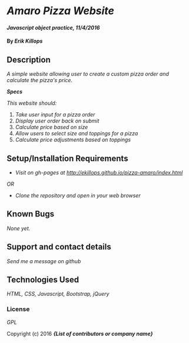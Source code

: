 # _Amaro Pizza Website_

#### _Javascript object practice, 11/4/2016_

#### By _**Erik Killops**_

## Description

_A simple website allowing user to create a custom pizza order and calculate the pizza's price._

_**Specs**_

_This website should:_

1. _Take user input for a pizza order_
2. _Display user order back on submit_
3. _Calculate price based on size_
4. _Allow users to select size and toppings for a pizza_
5. _Calculate price adjustments based on toppings_

## Setup/Installation Requirements

* _Visit on gh-pages at http://ekillops.github.io/pizza-amaro/index.html_

 _OR_

* _Clone the repository and open in your web browser_


## Known Bugs

_None yet._

## Support and contact details

_Send me a message on github_

## Technologies Used

_HTML, CSS, Javascript, Bootstrap, jQuery_

### License

*GPL*

Copyright (c) 2016 **_{List of contributors or company name}_**
